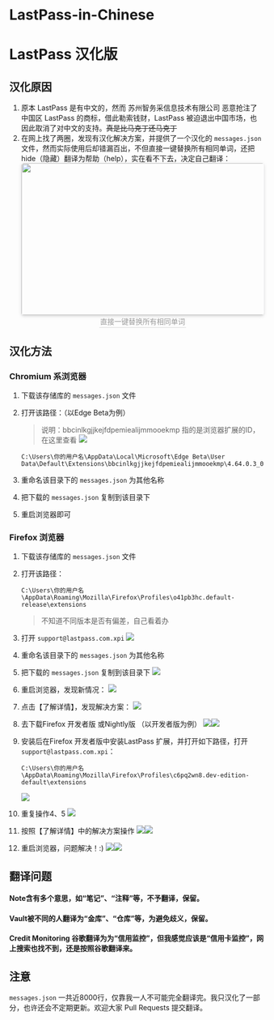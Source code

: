 # LastPass-in-Chinese
# LastPass 汉化版

## 汉化原因

1. 原本 LastPass 是有中文的，然而 苏州智务采信息技术有限公司 恶意抢注了中国区 LastPass 的商标，借此勒索钱财，LastPass 被迫退出中国市场，也因此取消了对中文的支持。~~真是比马克丁还马克丁~~
2. 在网上找了两圈，发现有汉化解决方案，并提供了一个汉化的 `messages.json` 文件，然而实际使用后却错漏百出，不但直接一键替换所有相同单词，还把hide（隐藏）翻译为帮助（help），实在看不下去，决定自己翻译：<center>
    <img style="border-radius: 0.3125em;
    box-shadow: 0 2px 4px 0 rgba(34,36,38,.12),0 2px 10px 0 rgba(34,36,38,.08);" 
    src="https://cdn.jsdelivr.net/gh/jiangzhe11/MyPicture/%E7%9B%B4%E6%8E%A5%E4%B8%80%E9%94%AE%E6%9B%BF%E6%8D%A2%E6%89%80%E6%9C%89%E7%9B%B8%E5%90%8C%E5%8D%95%E8%AF%8D.jpg" height="300" width="500">
    <br>
    <div style="color:orange; border-bottom: 1px solid #d9d9d9;
    display: inline-block;
    color: #999;
    padding: 2px;">直接一键替换所有相同单词</div>
</center>

## 汉化方法
### Chromium 系浏览器
1. 下载该存储库的 `messages.json` 文件
2. 打开该路径：（以Edge Beta为例）

    >说明：bbcinlkgjjkejfdpemiealijmmooekmp 指的是浏览器扩展的ID，在这里查看 
    ![](https://cdn.jsdelivr.net/gh/jiangzhe11/MyPicture/ID.jpg)

    ```
    C:\Users\你的用户名\AppData\Local\Microsoft\Edge Beta\User Data\Default\Extensions\bbcinlkgjjkejfdpemiealijmmooekmp\4.64.0.3_0\_locales\en_US
    ```
3. 重命名该目录下的 `messages.json` 为其他名称
4. 把下载的 `messages.json` 复制到该目录下
5. 重启浏览器即可

### Firefox 浏览器
1. 下载该存储库的 `messages.json` 文件
2. 打开该路径：
    
    ```
    C:\Users\你的用户名\AppData\Roaming\Mozilla\Firefox\Profiles\o41pb3hc.default-release\extensions
    ```
    >不知道不同版本是否有偏差，自己看着办
3. 打开 `support@lastpass.com.xpi`
    ![](https://cdn.jsdelivr.net/gh/jiangzhe11/MyPicture/Firefox%20last%20pass0.jpg)
4. 重命名该目录下的 `messages.json` 为其他名称
5. 把下载的 `messages.json` 复制到该目录下
    ![](https://cdn.jsdelivr.net/gh/jiangzhe11/MyPicture/Firefox%20last%20pass7.jpg)
6. 重启浏览器，发现新情况：
    ![](https://cdn.jsdelivr.net/gh/jiangzhe11/MyPicture/Firefox%20last%20pass2.jpg)
7. 点击【了解详情】，发现解决方案：
    ![](https://cdn.jsdelivr.net/gh/jiangzhe11/MyPicture/Firefox%20last%20pass3.jpg)
8. 去下载Firefox 开发者版 或Nightly版 （以开发者版为例）
    ![](https://cdn.jsdelivr.net/gh/jiangzhe11/MyPicture/Firefox%20last%20pass4.jpg)![](https://cdn.jsdelivr.net/gh/jiangzhe11/MyPicture/Firefox%20last%20pass5.jpg)
9. 安装后在Firefox 开发者版中安装LastPass 扩展，并打开如下路径，打开 `support@lastpass.com.xpi`：
    ```
    C:\Users\你的用户名\AppData\Roaming\Mozilla\Firefox\Profiles\c6pq2wn8.dev-edition-default\extensions
    ```
    ![](https://cdn.jsdelivr.net/gh/jiangzhe11/MyPicture/Firefox%20last%20pass6.jpg)
10. 重复操作4、5
    ![](https://cdn.jsdelivr.net/gh/jiangzhe11/MyPicture/Firefox%20last%20pass1.jpg)
11. 按照【了解详情】中的解决方案操作
    ![](https://cdn.jsdelivr.net/gh/jiangzhe11/MyPicture/Firefox%20last%20pass8.jpg)![](https://cdn.jsdelivr.net/gh/jiangzhe11/MyPicture/Firefox%20last%20pass9.jpg)
12. 重启浏览器，问题解决！:)
    ![](https://cdn.jsdelivr.net/gh/jiangzhe11/MyPicture/Firefox%20last%20pass10.jpg)![](https://cdn.jsdelivr.net/gh/jiangzhe11/MyPicture/Firefox%20last%20pass11.jpg)

## 翻译问题
#### Note含有多个意思，如“笔记”、“注释”等，不予翻译，保留。
#### Vault被不同的人翻译为“金库”、“仓库”等，为避免歧义，保留。
#### Credit Monitoring 谷歌翻译为为“信用监控”，但我感觉应该是“信用卡监控”，网上搜索也找不到，还是按照谷歌翻译来。

## 注意
`messages.json` 一共近8000行，仅靠我一人不可能完全翻译完。我只汉化了一部分，也许还会不定期更新。欢迎大家 Pull Requests 提交翻译。
